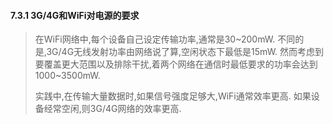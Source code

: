 #### 7.3.1 3G/4G和WiFi对电源的要求
> 在WiFi网络中,每个设备自己设定传输功率,通常是30~200mW. 不同的是,3G/4G无线发射功率由网络说了算,空闲状态下最低是15mW. 然而考虑到要覆盖更大范围以及排除干扰,着两个网络在通信时最低要求的功率会达到1000~3500mW.
> 
> 实践中,在传输大量数据时,如果信号强度足够大,WiFi通常效率更高. 如果设备经常空闲,则3G/4G网络的效率更高.